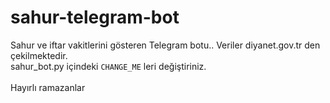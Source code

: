 # sahur-telegram-bot

Sahur ve iftar vakitlerini gösteren Telegram botu.. Veriler diyanet.gov.tr den çekilmektedir.<br>
sahur_bot.py içindeki `CHANGE_ME` leri değiştiriniz.<br>
<br>
Hayırlı ramazanlar
